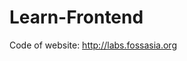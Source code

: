 # Learn-Frontend
<p>Code of website: <a href="http://labs.fossasia.org" rel="nofollow">http://labs.fossasia.org</a></p>

